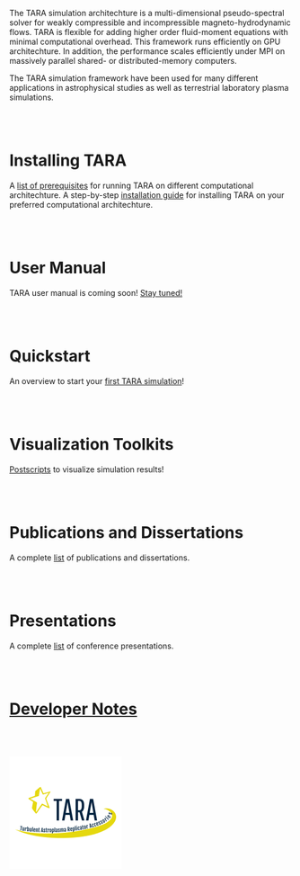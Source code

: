 The TARA simulation architechture is a multi-dimensional pseudo-spectral solver for weakly compressible and incompressible magneto-hydrodynamic flows. TARA is flexible for adding higher order fluid-moment equations with minimal computational overhead. This framework runs efficiently on GPU architechture. In addition, the performance scales efficiently under MPI on massively parallel shared- or distributed-memory computers.

The TARA simulation framework have been used for many different applications in astrophysical studies as well as terrestrial laboratory plasma simulations.

<br/><br/>

# Installing TARA

A [list of prerequisites](prerequisites.md) for running TARA on different computational architechture.
A step-by-step [installation guide](installation.md) for installing TARA on your preferred computational architechture.

<br/><br/>

# User Manual

TARA user manual is coming soon! [Stay tuned!](documentation.md)

<br/><br/>

# Quickstart

An overview to start your [first TARA simulation](quickstart.md)!

<br/><br/>

# Visualization Toolkits

[Postscripts](visualization.md) to visualize simulation results!

<br/><br/>

# Publications and Dissertations

A complete [list](publications.md) of publications and dissertations.

<br/><br/>

# Presentations

A complete [list](presentations.md) of conference presentations.

<br/><br/>

# [Developer Notes](dev-notes.md)

<br/><br/>

![TARA Logo](/assets/img/logo.png)
<!-- Format: ![Alt Text](url) -->
